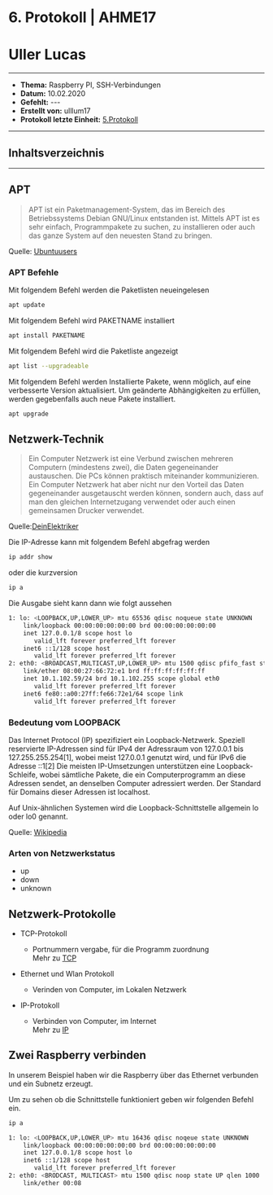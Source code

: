 # 6. Protokoll | AHME17 
# Uller Lucas
-------------------------------------------------------------------------
* **Thema:** Raspberry PI, SSH-Verbindungen
* **Datum:** 10.02.2020
* **Gefehlt:** ---
* **Erstellt von:** ulllum17
* **Protokoll letzte Einheit:** [5.Protokoll](https://github.com/HTLMechatronics/m17-3ahme-la1-sx/blob/ulllum17/ulllum17/protokolle/protokoll-5_2020-02-03_ulllum17.md)
--------------------------------------------------------------------------
## Inhaltsverzeichnis

--------------------------------------------------------------------------

## APT

> APT ist ein Paketmanagement-System, das im Bereich des Betriebssystems Debian GNU/Linux entstanden ist. Mittels APT ist es sehr einfach, Programmpakete zu suchen, zu installieren oder auch das ganze System auf den neuesten Stand zu bringen.

Quelle: [Ubuntuusers](https://wiki.ubuntuusers.de/APT/)

### APT Befehle

Mit folgendem Befehl werden die Paketlisten neueingelesen
````bash
apt update
````

Mit folgendem Befehl wird PAKETNAME installiert
````bash
apt install PAKETNAME
````

Mit folgendem Befehl wird die Paketliste angezeigt

````bash
apt list --upgradeable
````

Mit folgendem Befehl werden Installierte Pakete, wenn möglich, auf eine verbesserte Version aktualisiert. Um geänderte Abhängigkeiten zu erfüllen, werden gegebenfalls auch neue Pakete installiert.

````bash
apt upgrade
````

## Netzwerk-Technik

> Ein Computer Netzwerk ist eine Verbund zwischen mehreren Computern (mindestens zwei), die Daten gegeneinander austauschen. Die PCs können praktisch miteinander kommunizieren. Ein Computer Netzwerk hat aber nicht nur den Vorteil das Daten gegeneinander ausgetauscht werden können, sondern auch, dass auf man den gleichen Internetzugang verwendet oder auch einen gemeinsamen Drucker verwendet.

Quelle:[DeinElektriker](https://dein-elektriker-info.de/was-ist-ein-netzwerk/)

Die IP-Adresse kann mit folgendem Befehl abgefrag werden

````bash
ip addr show
````
oder die kurzversion
````bash
ip a
````

Die Ausgabe sieht kann dann wie folgt aussehen

````bash
1: lo: <LOOPBACK,UP,LOWER_UP> mtu 65536 qdisc noqueue state UNKNOWN 
    link/loopback 00:00:00:00:00:00 brd 00:00:00:00:00:00
    inet 127.0.0.1/8 scope host lo
       valid_lft forever preferred_lft forever
    inet6 ::1/128 scope host 
       valid_lft forever preferred_lft forever
2: eth0: <BROADCAST,MULTICAST,UP,LOWER_UP> mtu 1500 qdisc pfifo_fast state UP qlen 1000
    link/ether 08:00:27:66:72:e1 brd ff:ff:ff:ff:ff:ff
    inet 10.1.102.59/24 brd 10.1.102.255 scope global eth0
       valid_lft forever preferred_lft forever
    inet6 fe80::a00:27ff:fe66:72e1/64 scope link 
       valid_lft forever preferred_lft forever
````

### Bedeutung vom LOOPBACK

Das Internet Protocol (IP) spezifiziert ein Loopback-Netzwerk. Speziell reservierte IP-Adressen sind für IPv4 der Adressraum von 127.0.0.1 bis 127.255.255.254[1], wobei meist 127.0.0.1 genutzt wird, und für IPv6 die Adresse ::1[2] Die meisten IP-Umsetzungen unterstützen eine Loopback-Schleife, wobei sämtliche Pakete, die ein Computerprogramm an diese Adressen sendet, an denselben Computer adressiert werden. Der Standard für Domains dieser Adressen ist localhost.

Auf Unix-ähnlichen Systemen wird die Loopback-Schnittstelle allgemein lo oder lo0 genannt.

Quelle: [Wikipedia](https://de.wikipedia.org/wiki/Loopback)

### Arten von Netzwerkstatus

* up
* down
* unknown

## Netzwerk-Protokolle

* TCP-Protokoll
   * Portnummern vergabe, für die Programm zuordnung    
Mehr zu [TCP](https://de.wikipedia.org/wiki/Transmission_Control_Protocol) 

* Ethernet und Wlan Protokoll
   * Verinden von Computer, im Lokalen Netzwerk
   
* IP-Protokoll
   * Verbinden von Computer, im Internet    
   Mehr zu [IP](https://de.wikipedia.org/wiki/Internet_Protocol)

## Zwei Raspberry verbinden

In unserem Beispiel haben wir die Raspberry über das Ethernet verbunden und ein Subnetz erzeugt.

Um zu sehen ob die Schnittstelle funktioniert geben wir folgenden Befehl ein.

````bash
ip a
````

````bash
1: lo: <LOOPBACK,UP,LOWER_UP> mtu 16436 qdisc noqeue state UNKNOWN
    link/loopback 00:00:00:00:00:00 brd 00:00:00:00:00:00
    inet 127.0.0.1/8 scope host lo
    inet6 ::1/128 scope host
       valid_lft forever preferred_lft forever
2: eth0: <BRODCAST, MULTICAST> mtu 1500 qdisc noop state UP qlen 1000
    link/ether 00:08


````




